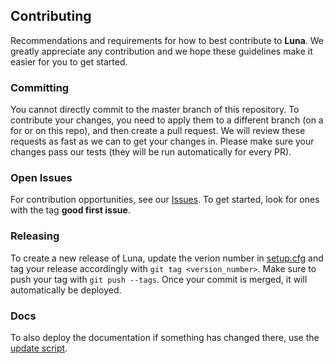 ## Contributing

Recommendations and requirements for how to best contribute to **Luna**.
We greatly appreciate any contribution and we hope these guidelines make it easier for you to get started.

### Committing

You cannot directly commit to the master branch of this repository.
To contribute your changes, you need to apply them to a different branch (on a for or on this repo), and then create a pull request.
We will review these requests as fast as we can to get your changes in.
Please make sure your changes pass our tests (they will be run automatically for every PR).

### Open Issues

For contribution opportunities, see our [Issues](https://github.com/Sparkier/luna/issues).
To get started, look for ones with the tag **good first issue**.

### Releasing

To create a new release of Luna, update the verion number in [setup.cfg](./setup.cfg) and tag your release accordingly with `git tag <version_number>`.
Make sure to push your tag with `git push --tags`.
Once your commit is merged, it will automatically be deployed.

### Docs

To also deploy the documentation if something has changed there, use the [update script](./pages-publish.sh).
